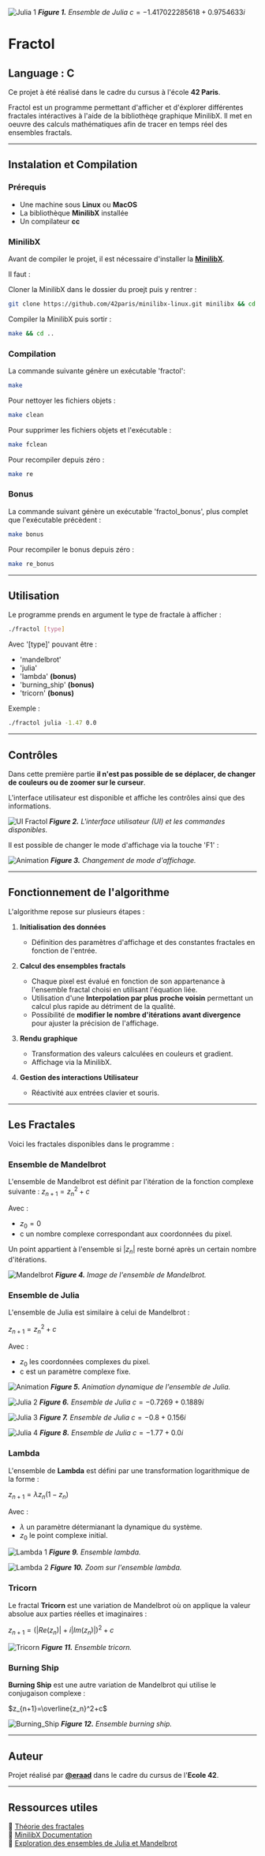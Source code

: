 ![Julia 1](images/Julia_X_X.png)
***Figure 1.** Ensemble de Julia* $c=-1.417022285618 + 0.9754633i$

# Fractol

## Language : C
Ce projet à été réalisé dans le cadre du cursus à l'école **42 Paris**.

Fractol est un programme permettant d'afficher et d'éxplorer différentes fractales intéractives à l'aide de la bibliothèqe graphique MinilibX. Il met en oeuvre des calculs mathématiques afin de tracer en temps réel des ensembles fractals.

---

## Instalation et Compilation

### Prérequis
- Une machine sous **Linux** ou **MacOS**
- La bibliothèque **MinilibX** installée
- Un compilateur **cc**

### MinilibX
Avant de compiler le projet, il est nécessaire d'installer la **[MinilibX](https://github.com/42paris/minilibx-linux.git)**.

Il faut :

Cloner la MinilibX dans le dossier du proejt puis y rentrer :

```sh
git clone https://github.com/42paris/minilibx-linux.git minilibx && cd minilibx
``` 

Compiler la MinilibX puis sortir :

```sh
make && cd ..
```

### Compilation
La commande suivante génère un exécutable 'fractol':

```sh
make
```

Pour nettoyer les fichiers objets :

```sh
make clean
```

Pour supprimer les fichiers objets et l'exécutable :

```sh
make fclean
```

Pour recompiler depuis zéro :

```sh
make re
```

### Bonus
La commande suivant génère un exécutable 'fractol_bonus', plus complet que l'exécutable précèdent :

```sh
make bonus
```

Pour recompiler le bonus depuis zéro :

```sh
make re_bonus
```

---

## Utilisation
Le programme prends en argument le type de fractale à afficher :

```sh
./fractol [type]
```

Avec '[type]' pouvant être :

- 'mandelbrot'
- 'julia' <x> <y>
- 'lambda' **(bonus)**
- 'burning_ship' **(bonus)**
- 'tricorn' **(bonus)**

Exemple :

```sh
./fractol julia -1.47 0.0
```

---

## Contrôles
Dans cette première partie **il n'est pas possible de se déplacer, de changer de couleurs ou de zoomer sur le curseur**.

L'interface utilisateur est disponible et affiche les contrôles ainsi que des informations.

![UI Fractol](images/UI_2.png)
***Figure 2.** L'interface utilisateur (UI) et les commandes disponibles.*

Il est possible de changer le mode d'affichage via la touche 'F1' :

![Animation](images/Mandelbrot_GIF.gif)
***Figure 3.** Changement de mode d'affichage.*

---

## Fonctionnement de l'algorithme
L'algorithme repose sur plusieurs étapes :

1. **Initialisation des données**

    - Définition des paramètres d'affichage et des constantes fractales en fonction de l'entrée.

2. **Calcul des ensempbles fractals**

    - Chaque pixel est évalué en fonction de son appartenance à l'ensemble fractal choisi en utilisant l'équation liée.
    - Utilisation d'une **Interpolation par plus proche voisin** permettant un calcul plus rapide au détriment de la qualité.
    - Possibilité de **modifier le nombre d'itérations avant divergence** pour ajuster la précision de l'affichage.

3. **Rendu graphique**

    - Transformation des valeurs calculées en couleurs et gradient.
    - Affichage via la MinilibX.

4. **Gestion des interactions Utilisateur**

    - Réactivité aux entrées clavier et souris.

---

## Les Fractales
Voici les fractales disponibles dans le programme :

### Ensemble de Mandelbrot
L'ensemble de Mandelbrot est définit par l'itération de la fonction complexe suivante :
$z_{n+1}=z_n^2+c$

Avec :
- $z_0=0$
- c un nombre complexe correspondant aux coordonnées du pixel.

Un point appartient à l'ensemble si $|z_n|$ reste borné après un certain nombre d'itérations.

![Mandelbrot](images/Mandelbrot.png)
***Figure 4.** Image de l'ensemble de Mandelbrot.*

### Ensemble de Julia
L'ensemble de Julia est similaire à celui de Mandelbrot :

$z_{n+1}=z_n^2+c$

Avec :
- $z_0$ les coordonnées complexes du pixel.
- c est un paramètre complexe fixe.

![Animation](images/Julia_GIF_2.gif)
***Figure 5.** Animation dynamique de l'ensemble de Julia.*

![Julia 2](images/Julia_-0.7269_0.1889.png)
***Figure 6.** Ensemble de Julia* $c=-0.7269 + 0.1889i$

![Julia 3](images/Julia_-0.8_0.156.png)
***Figure 7.** Ensemble de Julia* $c=-0.8 + 0.156i$

![Julia 4](images/Julia_-1.77_0.0_black.png)
***Figure 8.** Ensemble de Julia* $c=-1.77 + 0.0i$

### Lambda
L'ensemble de **Lambda** est défini par une transformation logarithmique de la forme :

$z_{n+1}=\lambda z_n(1 - z_n)$

Avec :
- $\lambda$ un paramètre détermianant la dynamique du système.
- $z_0$ le point complexe initial.

![Lambda 1](images/Lambda_2.png)
***Figure 9.** Ensemble lambda.*

![Lambda 2](images/Lambda_1.png)
***Figure 10.** Zoom sur l'ensemble lambda.*

### Tricorn
Le fractal **Tricorn** est une variation de Mandelbrot où on applique la valeur absolue aux parties réelles et imaginaires :

$z_{n+1}=(|Re(z_n)| + i|Im(z_n)|)^2+c$

![Tricorn](images/Tricorn.png)
***Figure 11.** Ensemble tricorn.*

### Burning Ship
**Burning Ship** est une autre variation de Mandelbrot qui utilise le conjugaison complexe :

$z_{n+1}=\overline{z_n}^2+c$

![Burning_Ship](images/Burning_Ship_1.png)
***Figure 12.** Ensemble burning ship.*

---

## Auteur

Projet réalisé par [**@eraad**](https://profile.intra.42.fr/users/eraad) dans le cadre du cursus de l'**Ecole 42**.

---

## Ressources utiles

🔹 [Théorie des fractales](https://fr.wikipedia.org/wiki/Fractale)\
🔹 [MinilibX Documentation](https://github.com/42Paris/minilibx-linux)\
🔹 [Exploration des ensembles de Julia et Mandelbrot](https://www.complexityexplorer.org/)
